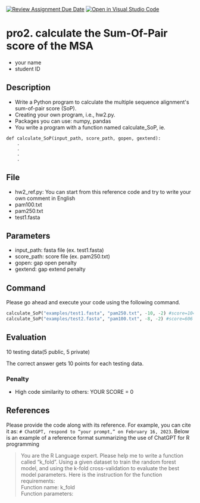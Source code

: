 [![Review Assignment Due Date](https://classroom.github.com/assets/deadline-readme-button-22041afd0340ce965d47ae6ef1cefeee28c7c493a6346c4f15d667ab976d596c.svg)](https://classroom.github.com/a/7w6EkU8D)
[![Open in Visual Studio Code](https://classroom.github.com/assets/open-in-vscode-2e0aaae1b6195c2367325f4f02e2d04e9abb55f0b24a779b69b11b9e10269abc.svg)](https://classroom.github.com/online_ide?assignment_repo_id=21136159&assignment_repo_type=AssignmentRepo)
# pro2. calculate the Sum-Of-Pair score of the MSA
* your name
* student ID

## Description

* Write a Python program to calculate the multiple sequence alignment's sum-of-pair score (SoP).
* Creating your own program, i.e., hw2.py.
* Packages you can use: numpy, pandas
* You write a program with a function named calculate_SoP, ie.
```
def calculate_SoP(input_path, score_path, gopen, gextend):
    .
    .
    .
    .
```

## File

* hw2_ref.py: You can start from this reference code and try to write your own comment in English
* pam100.txt
* pam250.txt
* test1.fasta

## Parameters

* input_path: fasta file (ex. test1.fasta)
* score_path: score file (ex. pam250.txt)
* gopen: gap open penalty
* gextend: gap extend penalty

## Command

Please go ahead and execute your code using the following command.


```Python
calculate_SoP("examples/test1.fasta", "pam250.txt", -10, -2) #score=1047
calculate_SoP("examples/test2.fasta", "pam100.txt", -8, -2) #score=606
```
 

## Evaluation

10 testing data(5 public, 5 private)

The correct answer gets 10 points for each testing data.

### Penalty

* High code similarity to others: YOUR SCORE = 0

## References
Please provide the code along with its reference. For example, you can cite it as: ```# ChatGPT, respond to “your prompt,” on February 16, 2023```. Below is an example of a reference format summarizing the use of ChatGPT for R programming

>You are the R Language expert.
>Please help me to write a function called “k_fold”.
>Using a given dataset to train the random forest model, and using the k-fold cross-validation to evaluate the best model parameters. Here is the instruction for the function requirements:\
>Function name: k_fold\
>Function parameters:

